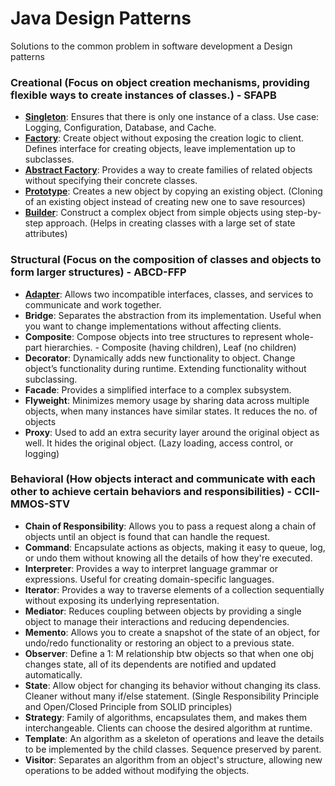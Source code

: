 # Java Design Patterns
Solutions to the common problem in software development a Design patterns

### Creational (Focus on object creation mechanisms, providing flexible ways to create instances of classes.) - SFAPB
* [**Singleton**](https://github.com/sumitkondal/java_design_patterns/blob/main/creation-design-pattern.md#singleton-design-pattern "Singletone"): Ensures that there is only one instance of a class. Use case: Logging, Configuration, Database, and Cache.
* [**Factory**](https://github.com/sumitkondal/java_design_patterns/blob/main/creation-design-pattern.md#factory-pattern "Factory"): Create object without exposing the creation logic to client. Defines interface for creating objects, leave implementation up to subclasses. 
* [**Abstract Factory**](https://github.com/sumitkondal/java_design_patterns/blob/main/creation-design-pattern.md#abstract-factory-pattern "Abstract Factory"): Provides a way to create families of related objects without specifying their concrete classes.
* [**Prototype**](https://github.com/sumitkondal/java_design_patterns/blob/main/creation-design-pattern.md#prototype-pattern "Prototype"): Creates a new object by copying an existing object. (Cloning of an existing object instead of creating new one to save resources)
* [**Builder**](https://github.com/sumitkondal/java_design_patterns/blob/main/creation-design-pattern.md#builder-pattern "Builder"): Construct a complex object from simple objects using step-by-step approach. (Helps in creating classes with a large set of state attributes)
### Structural (Focus on the composition of classes and objects to form larger structures) - ABCD-FFP
* [**Adapter**](https://github.com/sumitkondal/java_design_patterns/blob/main/structural-design-pattern.md#adapter-design-pattern "Adapter"): Allows two incompatible interfaces, classes, and services to communicate and work together.
* **Bridge**: Separates the abstraction from its implementation. Useful when you want to change implementations without affecting clients.
* **Composite**: Compose objects into tree structures to represent whole-part hierarchies. - Composite (having children), Leaf (no children)
* **Decorator**: Dynamically adds new functionality to object. Change object’s functionality during runtime. Extending functionality without subclassing.
* **Facade**: Provides a simplified interface to a complex subsystem.
* **Flyweight**: Minimizes memory usage by sharing data across multiple objects, when many instances have similar states. It reduces the no. of objects
* **Proxy**: Used to add an extra security layer around the original object as well. It hides the original object. (Lazy loading, access control, or logging)
### Behavioral (How objects interact and communicate with each other to achieve certain behaviors and responsibilities) - CCII-MMOS-STV
* **Chain of Responsibility**: Allows you to pass a request along a chain of objects until an object is found that can handle the request.
* **Command**: Encapsulate actions as objects, making it easy to queue, log, or undo them without knowing all the details of how they're executed. 
* **Interpreter**: Provides a way to interpret language grammar or expressions. Useful for creating domain-specific languages.
* **Iterator**: Provides a way to traverse elements of a collection sequentially without exposing its underlying representation.
* **Mediator**: Reduces coupling between objects by providing a single object to manage their interactions and reducing dependencies.
* **Memento**: Allows you to create a snapshot of the state of an object, for undo/redo functionality or restoring an object to a previous state.
* **Observer**: Define a 1: M relationship btw objects so that when one obj changes state, all of its dependents are notified and updated automatically.
* **State**: Allow object for changing its behavior without changing its class. Cleaner without many if/else statement. (Single Responsibility Principle and Open/Closed Principle from SOLID principles)
* **Strategy**: Family of algorithms, encapsulates them, and makes them interchangeable. Clients can choose the desired algorithm at runtime.
* **Template**: An algorithm as a skeleton of operations and leave the details to be implemented by the child classes. Sequence preserved by parent.
* **Visitor**: Separates an algorithm from an object's structure, allowing new operations to be added without modifying the objects.
